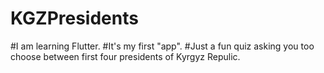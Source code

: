 # KGZPresidents
#I am learning Flutter.
#It's my first "app".
#Just a fun quiz asking you too choose between first four presidents of Kyrgyz Repulic.
